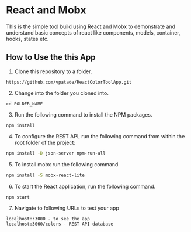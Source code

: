 # React and Mobx
This is the simple tool build using React and Mobx to demonstrate and understand basic concepts of react like components, models, container, hooks, states etc.

## How to Use the this App

1. Clone this repository to a folder.
```
https://github.com/vpatade/ReactColorToolApp.git
```

2. Change into the folder you cloned into.

```
cd FOLDER_NAME
```

3. Run the following command to install the NPM packages.

```
npm install
```

4. To configure the REST API, run the following command from within the root folder of the project:

```bash
npm install -D json-server npm-run-all
```
5. To install mobx run the following command

```bash
npm install -S mobx-react-lite
```

6. To start the React application, run the following command.

```
npm start
```

7. Navigate to following URLs to test your app
```
localhost::3000 - to see the app
localhost:3060/colors - REST API database
```


